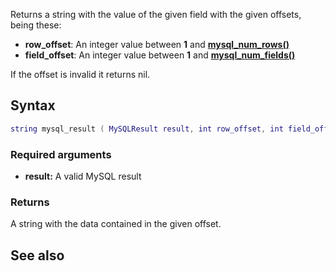 <pageclass class="#AA7592" subcaption="MTA-MySQL Module"></pageclass>

Returns a string with the value of the given field with the given offsets, being these:

-   **row\_offset**: An integer value between **1** and **[mysql\_num\_rows()](/docs/modules/mta-mysql/mysql_num_rows.md "wikilink")**
-   **field\_offset**: An integer value between **1** and **[mysql\_num\_fields()](/docs/modules/mta-mysql/mysql_num_fields.md "wikilink")**

If the offset is invalid it returns nil.

Syntax
------

``` lua
string mysql_result ( MySQLResult result, int row_offset, int field_offset )
```

### Required arguments

-   **result:** A valid MySQL result

### Returns

A string with the data contained in the given offset.

See also
--------
